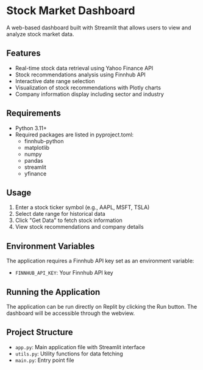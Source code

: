 
# Stock Market Dashboard

A web-based dashboard built with Streamlit that allows users to view and analyze stock market data.

## Features

- Real-time stock data retrieval using Yahoo Finance API
- Stock recommendations analysis using Finnhub API
- Interactive date range selection
- Visualization of stock recommendations with Plotly charts
- Company information display including sector and industry

## Requirements

- Python 3.11+
- Required packages are listed in pyproject.toml:
  - finnhub-python
  - matplotlib
  - numpy
  - pandas
  - streamlit
  - yfinance

## Usage

1. Enter a stock ticker symbol (e.g., AAPL, MSFT, TSLA)
2. Select date range for historical data
3. Click "Get Data" to fetch stock information
4. View stock recommendations and company details

## Environment Variables

The application requires a Finnhub API key set as an environment variable:
- `FINNHUB_API_KEY`: Your Finnhub API key

## Running the Application

The application can be run directly on Replit by clicking the Run button.
The dashboard will be accessible through the webview.

## Project Structure

- `app.py`: Main application file with Streamlit interface
- `utils.py`: Utility functions for data fetching
- `main.py`: Entry point file
